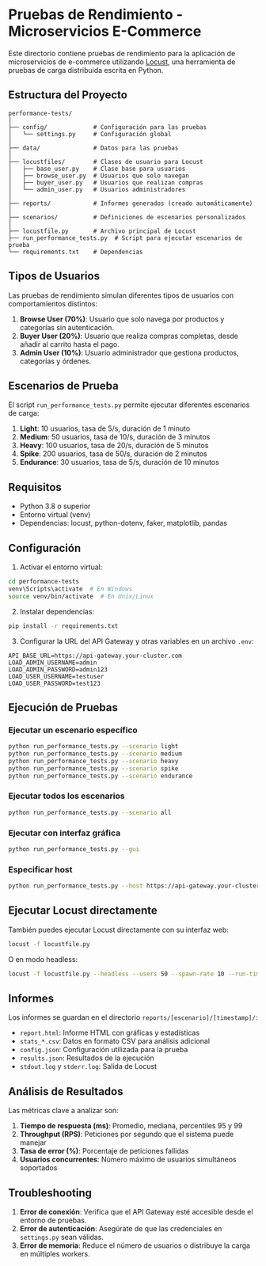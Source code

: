 # Pruebas de Rendimiento - Microservicios E-Commerce

Este directorio contiene pruebas de rendimiento para la aplicación de microservicios de e-commerce utilizando [Locust](https://locust.io/), una herramienta de pruebas de carga distribuida escrita en Python.

## Estructura del Proyecto

```
performance-tests/
│
├── config/             # Configuración para las pruebas
│   └── settings.py     # Configuración global
│
├── data/               # Datos para las pruebas
│
├── locustfiles/        # Clases de usuario para Locust
│   ├── base_user.py    # Clase base para usuarios
│   ├── browse_user.py  # Usuarios que solo navegan
│   ├── buyer_user.py   # Usuarios que realizan compras
│   └── admin_user.py   # Usuarios administradores
│
├── reports/            # Informes generados (creado automáticamente)
│
├── scenarios/          # Definiciones de escenarios personalizados
│
├── locustfile.py       # Archivo principal de Locust
├── run_performance_tests.py  # Script para ejecutar escenarios de prueba
└── requirements.txt    # Dependencias
```

## Tipos de Usuarios

Las pruebas de rendimiento simulan diferentes tipos de usuarios con comportamientos distintos:

1. **Browse User (70%)**: Usuario que solo navega por productos y categorías sin autenticación.
2. **Buyer User (20%)**: Usuario que realiza compras completas, desde añadir al carrito hasta el pago.
3. **Admin User (10%)**: Usuario administrador que gestiona productos, categorías y órdenes.

## Escenarios de Prueba

El script `run_performance_tests.py` permite ejecutar diferentes escenarios de carga:

1. **Light**: 10 usuarios, tasa de 5/s, duración de 1 minuto
2. **Medium**: 50 usuarios, tasa de 10/s, duración de 3 minutos
3. **Heavy**: 100 usuarios, tasa de 20/s, duración de 5 minutos
4. **Spike**: 200 usuarios, tasa de 50/s, duración de 2 minutos
5. **Endurance**: 30 usuarios, tasa de 5/s, duración de 10 minutos

## Requisitos

- Python 3.8 o superior
- Entorno virtual (venv)
- Dependencias: locust, python-dotenv, faker, matplotlib, pandas

## Configuración

1. Activar el entorno virtual:

```bash
cd performance-tests
venv\Scripts\activate  # En Windows
source venv/bin/activate  # En Unix/Linux
```

2. Instalar dependencias:

```bash
pip install -r requirements.txt
```

3. Configurar la URL del API Gateway y otras variables en un archivo `.env`:

```
API_BASE_URL=https://api-gateway.your-cluster.com
LOAD_ADMIN_USERNAME=admin
LOAD_ADMIN_PASSWORD=admin123
LOAD_USER_USERNAME=testuser
LOAD_USER_PASSWORD=test123
```

## Ejecución de Pruebas

### Ejecutar un escenario específico

```bash
python run_performance_tests.py --scenario light
python run_performance_tests.py --scenario medium
python run_performance_tests.py --scenario heavy
python run_performance_tests.py --scenario spike
python run_performance_tests.py --scenario endurance
```

### Ejecutar todos los escenarios

```bash
python run_performance_tests.py --scenario all
```

### Ejecutar con interfaz gráfica

```bash
python run_performance_tests.py --gui
```

### Especificar host

```bash
python run_performance_tests.py --host https://api-gateway.your-cluster.com
```

## Ejecutar Locust directamente

También puedes ejecutar Locust directamente con su interfaz web:

```bash
locust -f locustfile.py
```

O en modo headless:

```bash
locust -f locustfile.py --headless --users 50 --spawn-rate 10 --run-time 3m --host https://api-gateway.your-cluster.com
```

## Informes

Los informes se guardan en el directorio `reports/[escenario]/[timestamp]/`:

- `report.html`: Informe HTML con gráficas y estadísticas
- `stats_*.csv`: Datos en formato CSV para análisis adicional
- `config.json`: Configuración utilizada para la prueba
- `results.json`: Resultados de la ejecución
- `stdout.log` y `stderr.log`: Salida de Locust

## Análisis de Resultados

Las métricas clave a analizar son:

1. **Tiempo de respuesta (ms)**: Promedio, mediana, percentiles 95 y 99
2. **Throughput (RPS)**: Peticiones por segundo que el sistema puede manejar
3. **Tasa de error (%)**: Porcentaje de peticiones fallidas
4. **Usuarios concurrentes**: Número máximo de usuarios simultáneos soportados

## Troubleshooting

1. **Error de conexión**: Verifica que el API Gateway esté accesible desde el entorno de pruebas.
2. **Error de autenticación**: Asegúrate de que las credenciales en `settings.py` sean válidas.
3. **Error de memoria**: Reduce el número de usuarios o distribuye la carga en múltiples workers.
